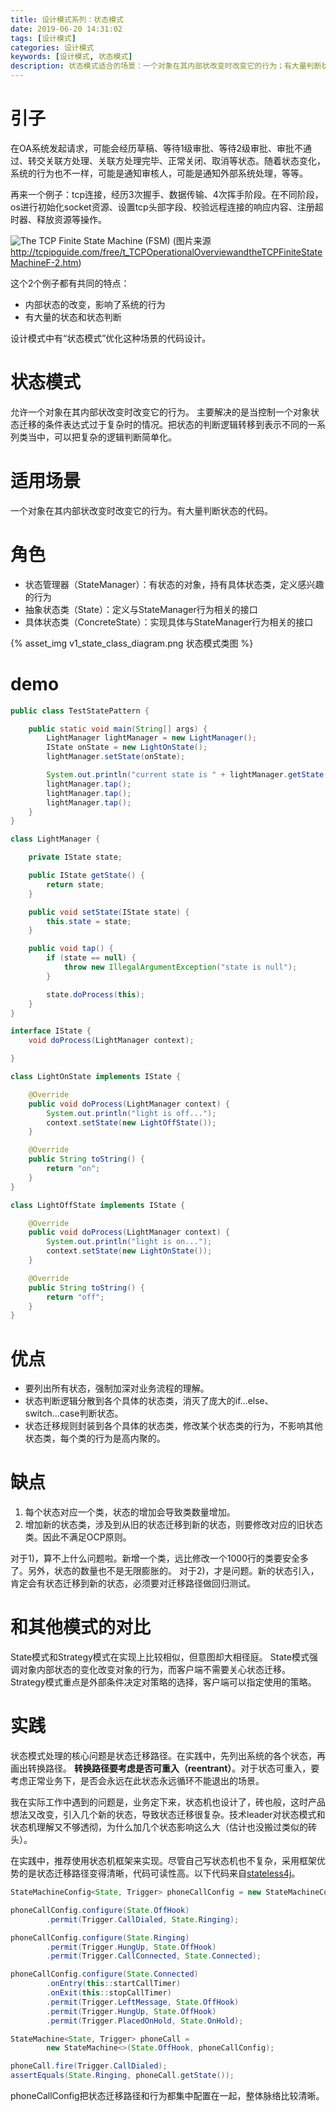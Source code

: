```yaml
---
title: 设计模式系列：状态模式
date: 2019-06-20 14:31:02
tags: [设计模式]
categories: 设计模式
keywords: [设计模式, 状态模式]
description: 状态模式适合的场景：一个对象在其内部状改变时改变它的行为；有大量判断状态的代码。状态模式处理的核心问题是状态迁移路径。在实践中，先列出系统的各个状态，再画出转换路径。
---
```


# 引子

在OA系统发起请求，可能会经历草稿、等待1级审批、等待2级审批、审批不通过、转交关联方处理、关联方处理完毕、正常关闭、取消等状态。随着状态变化，系统的行为也不一样，可能是通知审核人，可能是通知外部系统处理，等等。

再来一个例子：tcp连接，经历3次握手、数据传输、4次挥手阶段。在不同阶段，os进行初始化socket资源、设置tcp头部字段、校验远程连接的响应内容、注册超时器、释放资源等操作。

![The TCP Finite State Machine (FSM)](http://tcpipguide.com/free/diagrams/tcpfsm.png)
(图片来源 http://tcpipguide.com/free/t_TCPOperationalOverviewandtheTCPFiniteStateMachineF-2.htm)

这个2个例子都有共同的特点：
- 内部状态的改变，影响了系统的行为
- 有大量的状态和状态判断

设计模式中有“状态模式”优化这种场景的代码设计。

# 状态模式

允许一个对象在其内部状改变时改变它的行为。
主要解决的是当控制一个对象状态迁移的条件表达式过于复杂时的情况。把状态的判断逻辑转移到表示不同的一系列类当中，可以把复杂的逻辑判断简单化。

# 适用场景

一个对象在其内部状改变时改变它的行为。有大量判断状态的代码。

# 角色

- 状态管理器（StateManager）：有状态的对象，持有具体状态类，定义感兴趣的行为
- 抽象状态类（State）：定义与StateManager行为相关的接口
- 具体状态类（ConcreteState）：实现具体与StateManager行为相关的接口

{% asset_img v1_state_class_diagram.png 状态模式类图 %}

# demo

```java
public class TestStatePattern {

    public static void main(String[] args) {
        LightManager lightManager = new LightManager();
        IState onState = new LightOnState();
        lightManager.setState(onState);

        System.out.println("current state is " + lightManager.getState());
        lightManager.tap();
        lightManager.tap();
        lightManager.tap();
    }
}

class LightManager {

    private IState state;

    public IState getState() {
        return state;
    }

    public void setState(IState state) {
        this.state = state;
    }

    public void tap() {
        if (state == null) {
            throw new IllegalArgumentException("state is null");
        }

        state.doProcess(this);
    }
}

interface IState {
    void doProcess(LightManager context);

}

class LightOnState implements IState {

    @Override
    public void doProcess(LightManager context) {
        System.out.println("light is off...");
        context.setState(new LightOffState());
    }

    @Override
    public String toString() {
        return "on";
    }
}

class LightOffState implements IState {

    @Override
    public void doProcess(LightManager context) {
        System.out.println("light is on...");
        context.setState(new LightOnState());
    }

    @Override
    public String toString() {
        return "off";
    }
}
```

# 优点

- 要列出所有状态，强制加深对业务流程的理解。
- 状态判断逻辑分散到各个具体的状态类，消灭了庞大的if...else、switch...case判断状态。
- 状态迁移规则封装到各个具体的状态类，修改某个状态类的行为，不影响其他状态类，每个类的行为是高内聚的。

# 缺点

1. 每个状态对应一个类，状态的增加会导致类数量增加。
2. 增加新的状态类，涉及到从旧的状态迁移到新的状态，则要修改对应的旧状态类。因此不满足OCP原则。

对于1)，算不上什么问题啦。新增一个类，远比修改一个1000行的类要安全多了。另外，状态的数量也不是无限膨胀的。
对于2)，才是问题。新的状态引入，肯定会有状态迁移到新的状态，必须要对迁移路径做回归测试。


# 和其他模式的对比

State模式和Strategy模式在实现上比较相似，但意图却大相径庭。
State模式强调对象内部状态的变化改变对象的行为，而客户端不需要关心状态迁移。
Strategy模式重点是外部条件决定对策略的选择，客户端可以指定使用的策略。

# 实践

状态模式处理的核心问题是状态迁移路径。在实践中，先列出系统的各个状态，再画出转换路径。
**转换路径要考虑是否可重入（reentrant）**。对于状态可重入，要考虑正常业务下，是否会永远在此状态永远循环不能退出的场景。

我在实际工作中遇到的问题是，业务定下来，状态机也设计了，砖也般，这时产品想法又改变，引入几个新的状态，导致状态迁移很复杂。技术leader对状态模式和状态机理解又不够透彻，为什么加几个状态影响这么大（估计也没搬过类似的砖头）。

在实践中，推荐使用状态机框架来实现。尽管自己写状态机也不复杂，采用框架优势的是状态迁移路径变得清晰，代码可读性高。以下代码来自[stateless4j](https://github.com/oxo42/stateless4j)。
```java
StateMachineConfig<State, Trigger> phoneCallConfig = new StateMachineConfig<>();

phoneCallConfig.configure(State.OffHook)
        .permit(Trigger.CallDialed, State.Ringing);

phoneCallConfig.configure(State.Ringing)
        .permit(Trigger.HungUp, State.OffHook)
        .permit(Trigger.CallConnected, State.Connected);

phoneCallConfig.configure(State.Connected)
        .onEntry(this::startCallTimer)
        .onExit(this::stopCallTimer)
        .permit(Trigger.LeftMessage, State.OffHook)
        .permit(Trigger.HungUp, State.OffHook)
        .permit(Trigger.PlacedOnHold, State.OnHold);

StateMachine<State, Trigger> phoneCall =
        new StateMachine<>(State.OffHook, phoneCallConfig);

phoneCall.fire(Trigger.CallDialed);
assertEquals(State.Ringing, phoneCall.getState());
```
phoneCallConfig把状态迁移路径和行为都集中配置在一起，整体脉络比较清晰。

